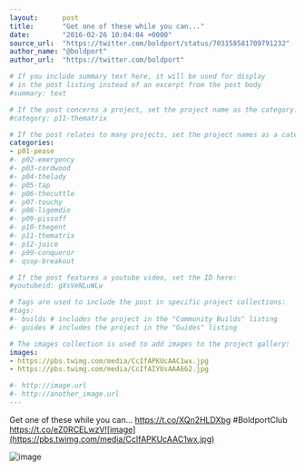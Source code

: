 ```yaml
---
layout:      post
title:       "Get one of these while you can..."
date:        "2016-02-26 10:04:04 +0000"
source_url:  "https://twitter.com/boldport/status/703158581709791232"
author_name: "@boldport"
author_url:  "https://twitter.com/boldport"

# If you include summary text here, it will be used for display
# in the post listing instead of an excerpt from the post body
#summary: text

# If the post concerns a project, set the project name as the category:
#category: p11-thematrix

# If the post relates to many projects, set the project names as a categories array:
categories:
- p01-pease
#- p02-emergency
#- p03-cordwood
#- p04-thelady
#- p05-tap
#- p06-thecuttle
#- p07-touchy
#- p08-ligemdio
#- p09-pissoff
#- p10-thegent
#- p11-thematrix
#- p12-juice
#- p99-conqueror
#- qsop-breakout

# If the post features a youtube video, set the ID here:
#youtubeid: gXsVeNLuWLw

# Tags are used to include the post in specific project collections:
#tags:
#- builds # includes the project in the "Community Builds" listing
#- guides # includes the project in the "Guides" listing

# The images collection is used to add images to the project gallery:
images:
- https://pbs.twimg.com/media/CcIfAPKUcAAC1wx.jpg
- https://pbs.twimg.com/media/CcIfAIYUsAAA662.jpg

#- http://image.url
#- http://another_image.url
---
```


Get one of these while you can... https://t.co/XQn2HLDXbg #BoldportClub https://t.co/eZ0RCELwzV![image](https://pbs.twimg.com/media/CcIfAPKUcAAC1wx.jpg)

![image](https://pbs.twimg.com/media/CcIfAIYUsAAA662.jpg)


